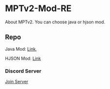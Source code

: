 # MPTv2-Mod-RE
About MPTv2.
You can choose java or hjson mod.

## Repo

Java Mod: [Link](https://github.com/Yunatexya/MPTv2ModRE-java "Java Mod"),

HJSON Mod: [Link](https://github.com/Yunatexya/MPTv2ModRE-hjson "HJSON Mod")

### Discord Server

[Join Server](https://discord.gg/2xtk9uGgRc)
